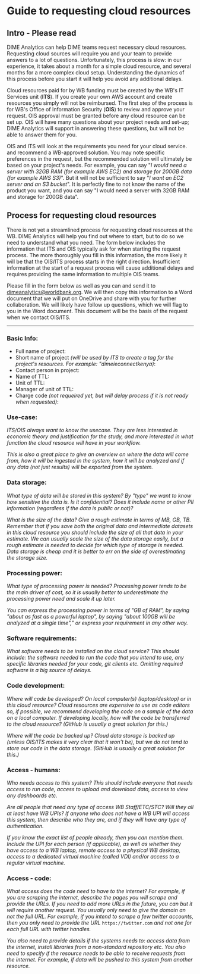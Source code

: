 # Guide to requesting cloud resources

## Intro - Please read

DIME Analytics can help DIME teams request necessary cloud resources.
Requesting cloud sources will require you and your team to provide answers to a lot of questions.
Unfortunately, this process is slow:
in our experience, it takes about a month for a simple cloud resource,
and several months for a more complex cloud setup.
Understanding the dynamics of this process before you start it
will help you avoid any additional delays.

Cloud resources paid for by WB funding must be created by the WB's IT Services unit (**ITS**).
If you create your own AWS account and create resources you simply will not be reimbursed.
The first step of the process is for WB's Office of Information Security (**OIS**)
to review and approve your request. 
OIS approval must be granted before any cloud resource can be set up.
OIS will have many questions about your project needs and set-up;
DIME Analytics will support in answering these questions,
but will not be able to answer them for you.

OIS and ITS will look at the requirements you need for your cloud service.
and recommend a WB-approved solution.
You may note specific preferences in the request, 
but the recommended solution will ultimately be based on your project's needs. 
For example, you can say
"_I would need a server with 32GB RAM (for example AWS EC2) and storage for 200GB data (for example AWS S3)_".
But it will not be sufficient to say "_I want an EC2 server and an S3 bucket_".
It is perfectly fine to not know the name of the product you want,
and you can say "I would need a server with 32GB RAM and storage for 200GB data".

## Process for requesting cloud resources

There is not yet a streamlined process for requesting cloud resources at the WB.
DIME Analytics will help you find out where to start, but
to do so we need to understand what you need.
The form below includes the information that ITS and OIS typically ask for when starting the request process.
The more thoroughly you fill in this information,
the more likely it will be that the OIS/ITS process starts in the right direction.
Insufficient information at the start of a request process will cause additional delays 
and requires providing the same information to multiple OIS teams. 

Please fill in the form below as well as you can
and send it to dimeanalytics@worldbank.org.
We will then copy this information to a Word document
that we will put on OneDrive and share with you for further collaboration.
We will likely have follow up questions, which we will flag to you in the Word document.
This document will be the basis of the request when we contact OIS/ITS.

___

### Basic Info:

* Full name of project:
* Short name of project _(will be used by ITS to create a tag for the project's resources. For example: "dimeieconnectkenya)_:
* Contact person in project:
* Name of TTL:
* Unit of TTL:
* Manager of unit of TTL:
* Charge code _(not requeired yet, but will delay process if it is not ready when requested)_:

### Use-case:

_ITS/OIS always want to know the usecase.
They are less interested in economic theory and justification for the study,
and more interested in what function the cloud resource will have in your workflow._

_This is also a great place to give an overview on where the data will come from,
how it will be ingested in the system,
how it will be analyzed and
if any data (not just results) will be exported from the system._

### Data storage:

_What type of data will be stored in this system?
By "type" we want to know how sensitive the data is.
Is it confidential? Does it include name or other PII information
(regardless if the data is public or not)?_

_What is the size of the data?
Give a rough estimate in terms of MB, GB, TB.
Remember that if you save both
the original data and intermediate datasets in this cloud resource
you should include the size of all that data in your estimate.
We can usually scale the size of the data storage easily,
but a rough estimate is needed to decide for which type of storage is needed.
Data storage is cheap and it is better to err
on the side of overestimating the storage size._

### Processing power:

_What type of processing power is needed?
Processing power tends to be the main driver of cost,
so it is usually better to underestimate the processing power need
and scale it up later._

_You can express the processing power in terms of "GB of RAM",
by saying "about as fast as a powerful laptop",
by saying "about 100GB will be analyzed at a single time","
or express your requirement in any other way._

### Software requirements:

_What software needs to be installed on the cloud service?
This should include:
the software needed to run the code that you intend to use,
any specific libraries needed for your code,
git clients etc.
Omitting required software is a big source of delays._

### Code development:

_Where will code be developed?
On local computer(s) (laptop/desktop) or in this cloud resource?
Cloud resources are expensive to use as code editors
so, if possible, we recommend developing the code
on a sample of the data on a local computer.
If developing locally,
how will the code be transferred to the cloud resource?
(GitHub is usually a great solution for this.)_

_Where will the code be backed up?
Cloud data storage is backed up
(unless OIS/ITS makes it very clear that it won't be),
but we do not tend to store our code in the data storage.
(GitHub is usually a great solution for this.)_

### Access - humans:

_Who needs access to this system?
This should include everyone that needs access to run code,
access to upload and download data,
access to view any dashboards etc._

_Are all people that need any type of access WB Staff/ETC/STC?
Will they all at least have WB UPIs?
If anyone who does not have a WB UPI will access this system,
then describe who they are,
and if they will have any type of authentication._

_If you know the exact list of people already,
then you can mention them.
Include the UPI for each person (if applicable),
as well as whether they have access to
a WB laptop, remote access to a physical WB desktop,
access to a dedicated virtual machine (called VDI) and/or
access to a regular virtual machine._

### Access - code:

_What access does the code need to have to the internet?
For example, if you are scraping the internet,
describe the pages you will scrape and provide the URLs.
If you need to add more URLs in the future,
you can but it will require another request.
You usually only need to give the domain an not the full URL.
For example, if you intend to scrape a few twitter accounts,
then you only need to provide the URL_ `https://twitter.com`
_and not one for each full URL with twitter handles._

_You also need to provide details if the systems needs to:
access data from the internet,
install libraries from a non-standard repository etc.
You also need to specify if the resource needs to
be able to receive requests from the internet.
For example, if data will be pushed to this system from another resource._
